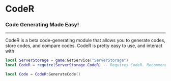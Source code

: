 # CodeR
### Code Generating Made Easy!

_________
CodeR is a beta code-generating module that allows you to generate codes, store codes, and compare codes. CodeR is pretty easy to use, and interact with


```lua
local ServerStorage = game:GetService("ServerStorage")
local CodeR = require(ServerStorage.CodeR) -- Requires CodeR. Recommended to leave module in ServerStorage. If you move it, make sure to put the correct directory.

local Code = CodeR:GenerateCode() 
```
